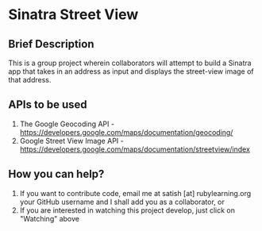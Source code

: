 Sinatra Street View
===================


Brief Description
-----------------

This is a group project wherein collaborators will attempt to build a Sinatra app that takes in an address as input and displays the street-view image of that address.


APIs to be used
---------------

1. The Google Geocoding API - https://developers.google.com/maps/documentation/geocoding/
2. Google Street View Image API - https://developers.google.com/maps/documentation/streetview/index


How you can help?
-----------------

1. If you want to contribute code, email me at satish [at] rubylearning.org your GitHub username and I shall add you as a collaborator, or
2. If you are interested in watching this project develop, just click on "Watching" above



